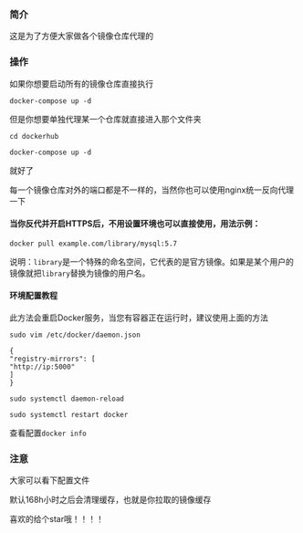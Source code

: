 ### 简介

这是为了方便大家做各个镜像仓库代理的

### 操作

如果你想要启动所有的镜像仓库直接执行 

`docker-compose up -d`

但是你想要单独代理某一个仓库就直接进入那个文件夹

`cd dockerhub`

`docker-compose up -d`

就好了

每一个镜像仓库对外的端口都是不一样的，当然你也可以使用nginx统一反向代理一下

#### 当你反代并开启HTTPS后，不用设置环境也可以直接使用，用法示例：
```
docker pull example.com/library/mysql:5.7
```
说明：`library`是一个特殊的命名空间，它代表的是官方镜像。如果是某个用户的镜像就把`library`替换为镜像的用户名。

#### 环境配置教程

此方法会重启Docker服务，当您有容器正在运行时，建议使用上面的方法
```
sudo vim /etc/docker/daemon.json
```
```
{
"registry-mirrors": [
"http://ip:5000"
]
}
```
```
sudo systemctl daemon-reload
```
```
sudo systemctl restart docker
```

查看配置`docker info`

### 注意

大家可以看下配置文件

默认168h小时之后会清理缓存，也就是你拉取的镜像缓存

喜欢的给个star哦！！！！


